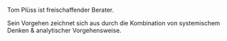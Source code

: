 
Tom Plüss ist freischaffender Berater.

Sein Vorgehen zeichnet sich aus durch die Kombination von systemischem Denken & analytischer Vorgehensweise.

